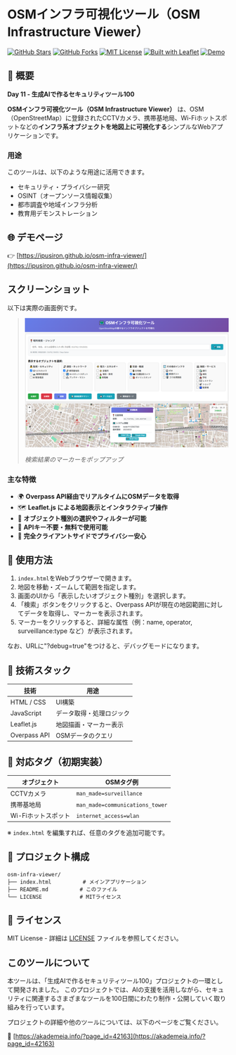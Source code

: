 # OSMインフラ可視化ツール（OSM Infrastructure Viewer）

[![GitHub Stars](https://img.shields.io/github/stars/ipusiron/osm-infra-viewer?style=social)](https://github.com/ipusiron/osm-infra-viewer/stargazers)
[![GitHub Forks](https://img.shields.io/github/forks/ipusiron/osm-infra-viewer?style=social)](https://github.com/ipusiron/osm-infra-viewer/network/members)
[![MIT License](https://img.shields.io/badge/license-MIT-green)](https://opensource.org/licenses/MIT)
[![Built with Leaflet](https://img.shields.io/badge/Built%20with-Leaflet-1e90ff)](https://leafletjs.com/)
[![Demo](https://img.shields.io/badge/Demo-View-blue)](https://ipusiron.github.io/osm-infra-viewer/)

## 📌 概要

**Day 11 - 生成AIで作るセキュリティツール100**

**OSMインフラ可視化ツール（OSM Infrastructure Viewer）** は、OSM（OpenStreetMap）に登録されたCCTVカメラ、携帯基地局、Wi-Fiホットスポットなどの**インフラ系オブジェクトを地図上に可視化する**シンプルなWebアプリケーションです。

### 用途

このツールは、以下のような用途に活用できます。

- セキュリティ・プライバシー研究
- OSINT（オープンソース情報収集）
- 都市調査や地域インフラ分析
- 教育用デモンストレーション

## 🌐 デモページ

👉 [https://ipusiron.github.io/osm-infra-viewer/](https://ipusiron.github.io/osm-infra-viewer/)

## スクリーンショット

以下は実際の画面例です。

>![検索結果のマーカーをポップアップ](assets/screenshot.png)
>
> *検索結果のマーカーをポップアップ*

### 主な特徴

- 🌍 **Overpass API経由でリアルタイムにOSMデータを取得**
- 🗺️ **Leaflet.js による地図表示とインタラクティブ操作**
- 🔎 **オブジェクト種別の選択やフィルターが可能**
- 🔐 **APIキー不要・無料で使用可能**
- 🧠 **完全クライアントサイドでプライバシー安心**

## 🚀 使用方法

1. `index.html`をWebブラウザーで開きます。
2. 地図を移動・ズームして範囲を指定します。
3. 画面のUIから「表示したいオブジェクト種別」を選択します。
4. 「検索」ボタンをクリックすると、Overpass APIが現在の地図範囲に対してデータを取得し、マーカーを表示されます。
5. マーカーをクリックすると、詳細な属性（例：name, operator, surveillance:type など）が表示されます。

なお、URLに"?debug=true"をつけると、デバッグモードになります。

## 🔧 技術スタック
| 技術         | 用途                            |
|--------------|---------------------------------|
| HTML / CSS   | UI構築                          |
| JavaScript   | データ取得・処理ロジック        |
| Leaflet.js   | 地図描画・マーカー表示           |
| Overpass API | OSMデータのクエリ                |

## 🧩 対応タグ（初期実装）
| オブジェクト        | OSMタグ例                             |
|---------------------|----------------------------------------|
| CCTVカメラ          | `man_made=surveillance`               |
| 携帯基地局          | `man_made=communications_tower`       |
| Wi-Fiホットスポット | `internet_access=wlan`               |

※ `index.html` を編集すれば、任意のタグを追加可能です。

## 📁 プロジェクト構成

```
osm-infra-viewer/
├── index.html          # メインアプリケーション
├── README.md          # このファイル
└── LICENSE            # MITライセンス
```

## 📄 ライセンス

MIT License - 詳細は [LICENSE](LICENSE) ファイルを参照してください。

## このツールについて

本ツールは、「生成AIで作るセキュリティツール100」プロジェクトの一環として開発されました。 このプロジェクトでは、AIの支援を活用しながら、セキュリティに関連するさまざまなツールを100日間にわたり制作・公開していく取り組みを行っています。

プロジェクトの詳細や他のツールについては、以下のページをご覧ください。

🔗 [https://akademeia.info/?page_id=42163](https://akademeia.info/?page_id=42163)
